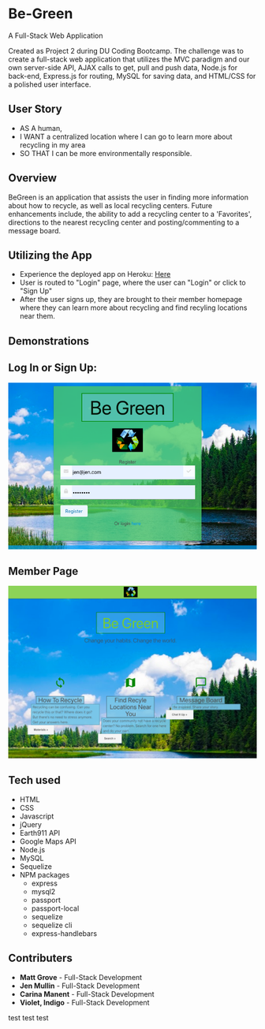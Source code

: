 # Be-Green

A Full-Stack Web Application

Created as Project 2 during DU Coding Bootcamp. The challenge was to create a full-stack web application that utilizes the MVC paradigm and our own server-side API, AJAX calls to get, pull and push data, Node.js for back-end, Express.js for routing, MySQL for saving data, and HTML/CSS for a polished user interface.

## User Story

- AS A human,
- I WANT a centralized location where I can go to learn more about recycling in my area
- SO THAT I can be more environmentally responsible.

## Overview

BeGreen is an application that assists the user in finding more information about how to recycle, as well as local recycling centers. Future enhancements include, the ability to add a recycling center to a 'Favorites', directions to the nearest recycling center and posting/commenting to a message board.

## Utilizing the App

- Experience the deployed app on Heroku: [Here](https://dubootcampbegreen.herokuapp.com/signup "Here")
- User is routed to "Login" page, where the user can "Login" or click to "Sign Up"
- After the user signs up, they are brought to their member homepage where they can learn more about recycling and find recyling locations near them.

## Demonstrations

## Log In or Sign Up:

![Signup](public/assets/images/login.png "signup")

## Member Page

![create](public/assets/images/members.png "create")

## Tech used

- HTML
- CSS
- Javascript
- jQuery
- Earth911 API
- Google Maps API
- Node.js
- MySQL
- Sequelize
- NPM packages
  - express
  - mysql2
  - passport
  - passport-local
  - sequelize
  - sequelize cli
  - express-handlebars

## Contributers

- **Matt Grove** - Full-Stack Development
- **Jen Mullin** - Full-Stack Development
- **Carina Manent** - Full-Stack Development
- **Violet, Indigo** - Full-Stack Development

test
test
test